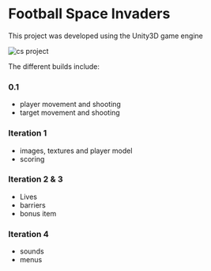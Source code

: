 # Football Space Invaders
This project was developed using the Unity3D game engine

![cs project](https://github.com/KieranWarre/A-Level-CS-Project/assets/51061519/a52d7548-e375-470b-a241-92f6f3d25517)

The different builds include: </br>
### 0.1
- player movement and shooting
- target movement and shooting

### Iteration 1
- images, textures and player model
- scoring

### Iteration 2 & 3
- Lives
- barriers
- bonus item

### Iteration 4
- sounds
- menus

